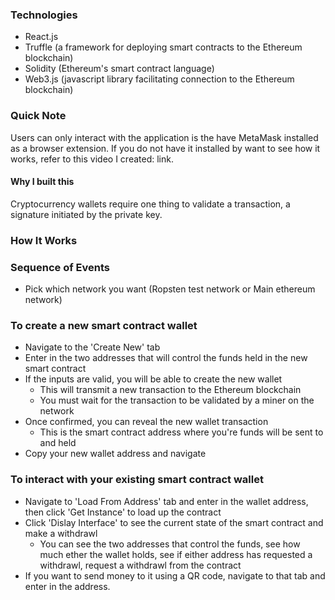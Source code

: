 ### Technologies
- React.js
- Truffle (a framework for deploying smart contracts to the Ethereum blockchain)
- Solidity (Ethereum's smart contract language)
- Web3.js (javascript library facilitating connection to the Ethereum blockchain)

### Quick Note
Users can only interact with the application is the have MetaMask installed as a browser extension. If you do not have it installed by want to see how it works, refer to this video I created: link.

#### Why I built this
Cryptocurrency wallets require one thing to validate a transaction, a signature initiated by the private key. 

### How It Works

### Sequence of Events
- Pick which network you want (Ropsten test network or Main ethereum network)

### To create a new smart contract wallet
- Navigate to the 'Create New' tab
- Enter in the two addresses that will control the funds held in the new smart contract
- If the inputs are valid, you will be able to create the new wallet
    - This will transmit a new transaction to the Ethereum blockchain
    - You must wait for the transaction to be validated by a miner on the network
- Once confirmed, you can reveal the new wallet transaction
    - This is the smart contract address where you're funds will be sent to and held
- Copy your new wallet address and navigate 

### To interact with your existing smart contract wallet
- Navigate to 'Load From Address' tab and enter in the wallet address, then click 'Get Instance' to load up the contract
- Click 'Dislay Interface' to see the current state of the smart contract and make a withdrawl
    - You can
        see the two addresses that control the funds,
        see how much ether the wallet holds,
        see if either address has requested a withdrawl,
        request a withdrawl from the contract
- If you want to send money to it using a QR code, navigate to that tab and enter in the address.
